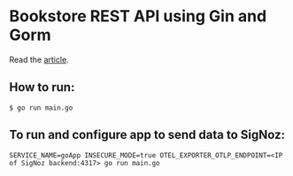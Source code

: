 # Bookstore REST API using Gin and Gorm

Read the [article](https://blog.logrocket.com/how-to-build-a-rest-api-with-golang-using-gin-and-gorm/).

## How to run:

```
$ go run main.go
```


## To run and configure app to send data to SigNoz:
```
SERVICE_NAME=goApp INSECURE_MODE=true OTEL_EXPORTER_OTLP_ENDPOINT=<IP of SigNoz backend:4317> go run main.go
```